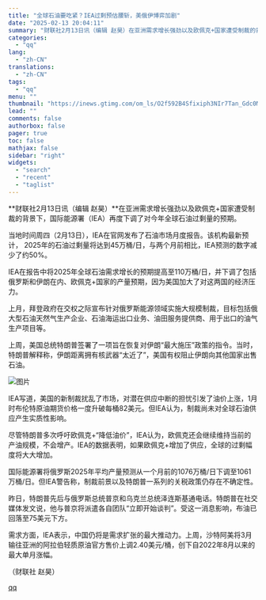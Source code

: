 ```yaml
---
title: "全球石油要吃紧？IEA过剩预估腰斩，美俄伊博弈加剧"
date: "2025-02-13 20:04:11"
summary: "财联社2月13日讯（编辑 赵昊）在亚洲需求增长强劲以及欧佩克+国家遭受制裁的背景下，国际能源署（IE..."
categories:
  - "qq"
lang:
  - "zh-CN"
translations:
  - "zh-CN"
tags:
  - "qq"
menu: ""
thumbnail: "https://inews.gtimg.com/om_ls/O2f592B4Sfixiph3NIr7Tan_Gdc0MthXYgNfMIBCrpSGsAA_640360/0"
lead: ""
comments: false
authorbox: false
pager: true
toc: false
mathjax: false
sidebar: "right"
widgets:
  - "search"
  - "recent"
  - "taglist"
---
```


**财联社2月13日讯（编辑 赵昊）**在亚洲需求增长强劲以及欧佩克+国家遭受制裁的背景下，国际能源署（IEA）再度下调了对今年全球石油过剩量的预期。

当地时间周四（2月13日），IEA在官网发布了石油市场月度报告。该机构最新预计， 2025年的石油过剩量将达到45万桶/日，与两个月前相比，IEA预测的数字减少了约50%。

IEA在报告中将2025年全球石油需求增长的预期提高至110万桶/日，并下调了包括俄罗斯和伊朗在内、欧佩克+国家的产量预期，因为美国加大了对这两国的经济压力。

上月，拜登政府在交权之际宣布针对俄罗斯能源领域实施大规模制裁，目标包括俄大型石油天然气生产企业、石油海运出口业务、油田服务提供商、用于出口的油气生产项目等。

上周，美国总统特朗普签署了一项旨在恢复对伊朗“最大施压”政策的指令。当时，特朗普解释称，伊朗距离拥有核武器“太近了”，美国有权阻止伊朗向其他国家出售石油。

![图片](https://inews.gtimg.com/om_bt/OEwFCoGaiZbqpLo8bTU0zYDZInDS_G-dLPTTiY2glQKhkAA/641)

IEA写道，美国的新制裁扰乱了市场，对潜在供应中断的担忧引发了油价上涨，1月时布伦特原油期货价格一度升破每桶82美元。但IEA认为，制裁尚未对全球石油供应产生实质性影响。

尽管特朗普多次呼吁欧佩克+“降低油价”，IEA认为，欧佩克还会继续维持当前的产油规模，不会增产。IEA的数据表明，如果欧佩克+增加了供应，全球的过剩幅度将大大增加。

国际能源署将俄罗斯2025年平均产量预测从一个月前的1076万桶/日下调至1061万桶/日。但IEA警告称，制裁前景以及特朗普一系列的关税政策仍存在不确定性。

昨日，特朗普先后与俄罗斯总统普京和乌克兰总统泽连斯基通电话。特朗普在社交媒体发文说，他与普京将派遣各自团队“立即开始谈判”。受这一消息影响，布油已回落至75美元下方。

需求方面，IEA表示，中国仍将是需求扩张的最大推动力。上周，沙特阿美将3月输往亚洲的阿拉伯轻质原油官方售价上调2.40美元/桶，创下自2022年8月以来的最大单月涨幅。

（财联社 赵昊）

[qq](https://new.qq.com/rain/a/20250213A086SV00)
